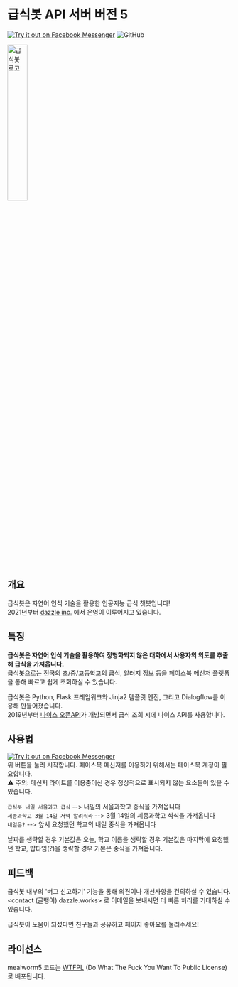 # 급식봇 API 서버 버전 5
<a href="https://m.me/mealworm05">![Try it out on Facebook Messenger](https://img.shields.io/badge/Messenger-Try%20it%20out-%230078FF?style=for-the-badge&logo=Messenger&logoColor=%23ffffff)</a>
![GitHub](https://img.shields.io/badge/LICENSE-WTFPL-blueviolet?style=for-the-badge)
  
<img src="https://user-images.githubusercontent.com/30792695/82785254-2f5e8880-9e9d-11ea-8f34-dd2e7542bde7.png" alt="급식봇 로고" width="30%">


## 개요
급식봇은 자연어 인식 기술을 활용한 인공지능 급식 챗봇입니다!  
2021년부터 [dazzle inc.](https://github.com/dazzleofficial/) 에서 운영이 이루어지고 있습니다.

## 특징
**급식봇은 자연어 인식 기술을 활용하여 정형화되지 않은 대화에서 사용자의 의도를 추출해 급식을 가져옵니다.**  
급식봇으로는 전국의 초/중/고등학교의 급식, 알러지 정보 등을 페이스북 메신저 플랫폼을 통해 빠르고 쉽게 조회하실 수 있습니다.

급식봇은 Python, Flask 프레임워크와 Jinja2 템플릿 엔진, 그리고 Dialogflow를 이용해 만들어졌습니다.  
2019년부터 [나이스 오픈API](https://open.neis.go.kr/portal/mainPage.do)가 개방되면서 급식 조회 시에 나이스 API를 사용합니다.

## 사용법
<a href="https://m.me/mealworm05">![Try it out on Facebook Messenger](https://img.shields.io/badge/Messenger-Try%20it%20out-%230078FF?style=for-the-badge&logo=Messenger&logoColor=%23ffffff)</a>  
위 버튼을 눌러 시작합니다. 페이스북 메신저를 이용하기 위해서는 페이스북 계정이 필요합니다.  
⚠ 주의: 메신저 라이트를 이용중이신 경우 정상적으로 표시되지 않는 요소들이 있을 수 있습니다.  
  
`급식봇 내일 서울과고 급식` --> 내일의 서울과학고 중식을 가져옵니다  
`세종과학고 3월 14일 저녁 알려줘라` --> 3월 14일의 세종과학고 석식을 가져옵니다  
`내일은?` --> 앞서 요청했던 학교의 내일 중식을 가져옵니다

날짜를 생략할 경우 기본값은 오늘, 학교 이름을 생략할 경우 기본값은 마지막에 요청했던 학교, 
밥타임(?)을 생략할 경우 기본은 중식을 가져옵니다.

## 피드백
급식봇 내부의 '버그 신고하기' 기능을 통해 의견이나 개선사항을 건의하실 수 있습니다.  
<contact (골뱅이) dazzle.works> 로 이메일을 보내시면 더 빠른 처리를 기대하실 수 있습니다.  
  
급식봇이 도움이 되셨다면 친구들과 공유하고 페이지 좋아요를 눌러주세요!

## 라이선스
mealworm5 코드는 [WTFPL](http://www.wtfpl.net/) (Do What The Fuck You Want To Public License) 로 배포됩니다.
  